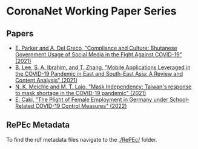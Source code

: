 # CoronaNet Working Paper Series

## Papers

 - [E. Parker and A. Del Greco, "Compliance and Culture: Bhutanese Government Usage of Social Media in the Fight Against COVID-19" (2021)](papers/parker202101.pdf) 
 - [B. Lee, S. A. Ibrahim, and T. Zhang, "Mobile Applications Leveraged in the COVID-19 Pandemic in East and South-East Asia: A Review and Content Analysis" (2021)](papers/lee202102.pdf) 
 - [N. K. Meichle and M. T. Lajo, "Mask Independency: Taiwan's response to mask shortage in the COVID-19 pandemic" (2021)](papers/meichle202103.pdf) 
 - [E. Caki, "The Plight of Female Employment in Germany under School-Related COVID-19 Control Measures" (2022)](papers/caki202204.pdf)

## RePEc Metadata

To find the rdf metadata files navigate to the [./RePEc/](./RePEc/) folder.

